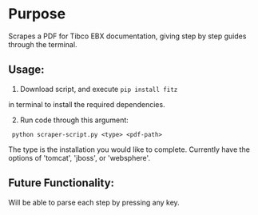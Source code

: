 # Purpose
Scrapes a PDF for Tibco EBX documentation, giving step by step guides through the terminal. 

## Usage:
1. Download script, and execute
```pip install fitz```  

in terminal to install the required dependencies.

2. Run code through this argument:

``` python scraper-script.py <type> <pdf-path>```

The type is the installation you would like to complete. Currently have the options of 'tomcat', 'jboss', or 'websphere'.

## Future Functionality:
Will be able to parse each step by pressing any key. 

